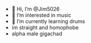 - 👋 Hi, I’m @Jim5026
- 👀 I’m interested in music
- 🌱 I’m currently learning drums
- im straight and homophobe
- alpha male gigachad

<!---
Jim5026/Jim5026 is a ✨ special ✨ repository because its `README.md` (this file) appears on your GitHub profile.
You can click the Preview link to take a look at your changes.
--->
